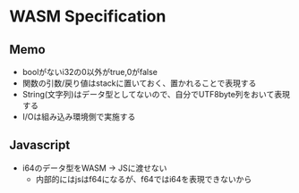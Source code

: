 # WASM Specification

## Memo

* boolがないi32の0以外がtrue,0がfalse
* 関数の引数/戻り値はstackに置いておく、置かれることで表現する
* String(文字列)はデータ型としてないので、自分でUTF8byte列をおいて表現する
* I/Oは組み込み環境側で実施する

## Javascript

* i64のデータ型をWASM -> JSに渡せない
  * 内部的にはjsはf64になるが、f64ではi64を表現できないから
